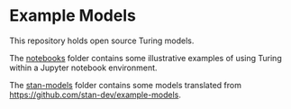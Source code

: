 # Example Models

This repository holds open source Turing models.

The [notebooks](notebooks/) folder contains some illustrative examples of using Turing within a Jupyter notebook environment. 

The [stan-models](stan-models/) folder contains some models translated from https://github.com/stan-dev/example-models.
